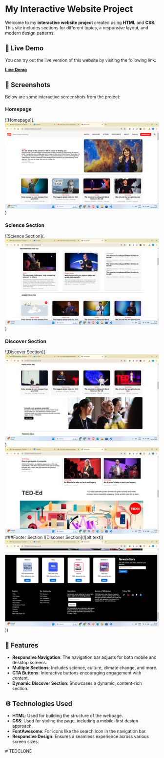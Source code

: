 # My Interactive Website Project

Welcome to my **interactive website project** created using **HTML** and **CSS**. This site includes sections for different topics, a responsive layout, and modern design patterns.

## 🚀 Live Demo

You can try out the live version of this website by visiting the following link:

[**Live Demo**](https://yourusername.github.io/your-repository-name)

## 📸 Screenshots

Below are some interactive screenshots from the project:

### Homepage
![Homepage](.![alt text](image.png))

### Science Section
![Science Section](.![alt text](image-1.png))

### Discover Section
![Discover Section](![alt text](image-2.png))
![alt text](image-4.png)
###Footer Section
![Discover Section](![alt text](![alt text](image-3.png)))


## 🌟 Features

- **Responsive Navigation**: The navigation bar adjusts for both mobile and desktop screens.
- **Multiple Sections**: Includes science, culture, climate change, and more.
- **CTA Buttons**: Interactive buttons encouraging engagement with content.
- **Dynamic Discover Section**: Showcases a dynamic, content-rich section.

## ⚙️ Technologies Used

- **HTML**: Used for building the structure of the webpage.
- **CSS**: Used for styling the page, including a mobile-first design approach.
- **FontAwesome**: For icons like the search icon in the navigation bar.
- **Responsive Design**: Ensures a seamless experience across various screen sizes.

#   T E D C L O N E 
 
 